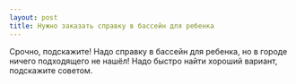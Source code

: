 ```yaml
---
layout: post 
title: Нужно заказать справку в бассейн для ребенка 
--- 
```

Срочно, подскажите! Надо справку в бассейн для ребенка, но в городе ничего подходящего не нашёл! Надо быстро найти хороший вариант, подскажите советом.